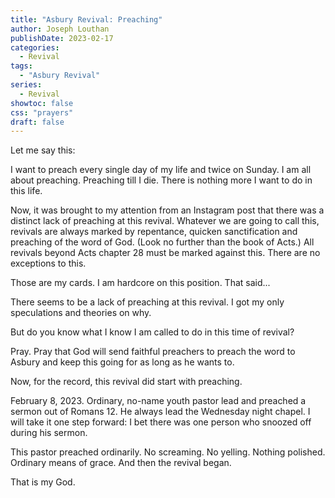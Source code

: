 ```yaml
---
title: "Asbury Revival: Preaching"
author: Joseph Louthan
publishDate: 2023-02-17
categories:
  - Revival
tags:
  - "Asbury Revival"
series:
  - Revival
showtoc: false
css: "prayers"
draft: false
---
```

Let me say this:

I want to preach every single day of my life and twice on Sunday. I am all about preaching. Preaching till I die. There is nothing more I want to do in this life.

Now, it was brought to my attention from an Instagram post that there was a distinct lack of preaching at this revival. Whatever we are going to call this, revivals are always marked by repentance, quicken sanctification and preaching of the word of God. (Look no further than the book of Acts.) All revivals beyond Acts chapter 28 must be marked against this. There are no exceptions to this.

Those are my cards. I am hardcore on this position. That said...

There seems to be a lack of preaching at this revival. I got my only speculations and theories on why.

But do you know what I know I am called to do in this time of revival?

Pray. Pray that God will send faithful preachers to preach the word to Asbury and keep this going for as long as he wants to.

Now, for the record, this revival did start with preaching.

February 8, 2023. Ordinary, no-name youth pastor lead and preached a sermon out of Romans 12. He always lead the Wednesday night chapel. I will take it one step forward: I bet there was one person who snoozed off during his sermon.

This pastor preached ordinarily. No screaming. No yelling. Nothing polished. Ordinary means of grace. And then the revival began.

That is my God.
